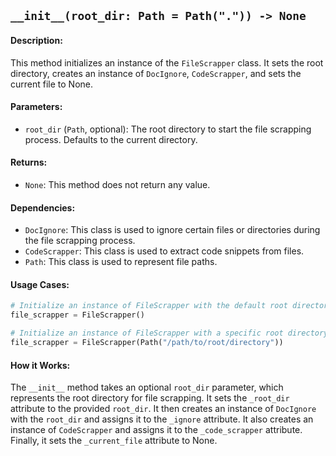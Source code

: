 ## `__init__(root_dir: Path = Path(".")) -> None`

#### Description:
This method initializes an instance of the `FileScrapper` class. It sets the root directory, creates an instance of `DocIgnore`, `CodeScrapper`, and sets the current file to None.

#### Parameters:
- `root_dir` (`Path`, optional): The root directory to start the file scrapping process. Defaults to the current directory.

#### Returns:
- `None`: This method does not return any value.

#### Dependencies:
- `DocIgnore`: This class is used to ignore certain files or directories during the file scrapping process.
- `CodeScrapper`: This class is used to extract code snippets from files.
- `Path`: This class is used to represent file paths.

#### Usage Cases:

```python
# Initialize an instance of FileScrapper with the default root directory
file_scrapper = FileScrapper()

# Initialize an instance of FileScrapper with a specific root directory
file_scrapper = FileScrapper(Path("/path/to/root/directory"))
```

#### How it Works:
The `__init__` method takes an optional `root_dir` parameter, which represents the root directory for file scrapping. It sets the `_root_dir` attribute to the provided `root_dir`. It then creates an instance of `DocIgnore` with the `root_dir` and assigns it to the `_ignore` attribute. It also creates an instance of `CodeScrapper` and assigns it to the `_code_scrapper` attribute. Finally, it sets the `_current_file` attribute to None.